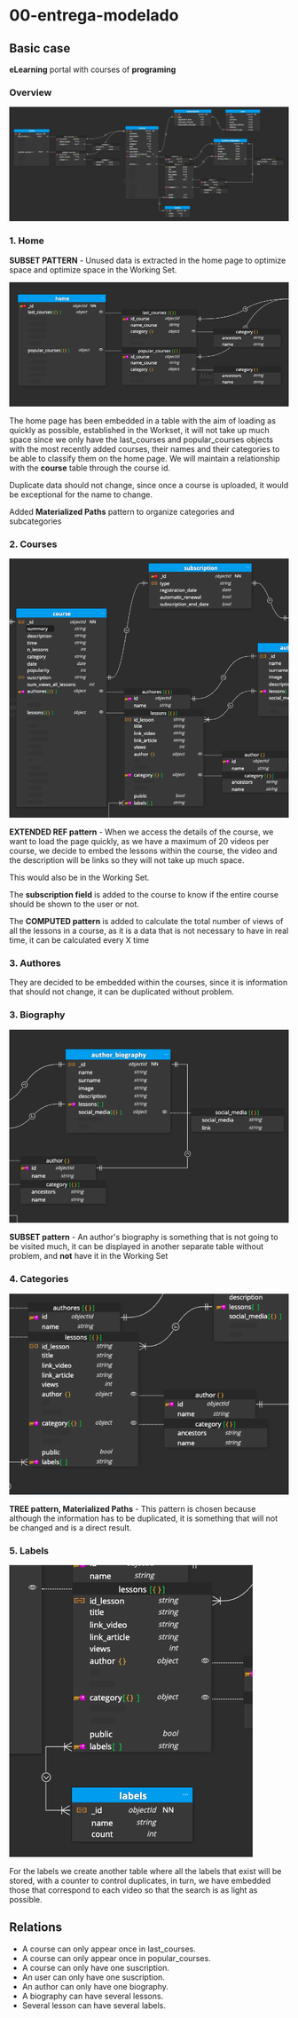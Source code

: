 # 00-entrega-modelado

## Basic case

**eLearning** portal with courses of **programing**

### Overview

![image](./content/general.png)


### 1. Home

**SUBSET PATTERN** - Unused data is extracted in the home page to optimize space and optimize space in the Working Set.

![image](./content/home.png)

The home page has been embedded in a table with the aim of loading as quickly as possible, established in the Workset, it will not take up much space since we only have the last_courses and popular_courses objects with the most recently added courses, their names and their categories to be able to classify them on the home page. We will maintain a relationship with the **course** table through the course id.

Duplicate data should not change, since once a course is uploaded, it would be exceptional for the name to change.

Added **Materialized Paths** pattern to organize categories and subcategories

### 2. Courses

![image](./content/course.png)

**EXTENDED REF pattern** - When we access the details of the course, we want to load the page quickly, as we have a maximum of 20 videos per course, we decide to embed the lessons within the course, the video and the description will be links so they will not take up much space.

This would also be in the Working Set.

The **subscription field** is added to the course to know if the entire course should be shown to the user or not.

The **COMPUTED pattern** is added to calculate the total number of views of all the lessons in a course, as it is a data that is not necessary to have in real time, it can be calculated every X time

### 3. Authores

They are decided to be embedded within the courses, since it is information that should not change, it can be duplicated without problem.

### 3. Biography

![image](./content/biography.png)

**SUBSET pattern** - An author's biography is something that is not going to be visited much, it can be displayed in another separate table without problem, and **not** have it in the Working Set


### 4. Categories

![image](./content/categories.png)

**TREE pattern, Materialized Paths** - This pattern is chosen because although the information has to be duplicated, it is something that will not be changed and is a direct result.

### 5. Labels

![image](./content/labels.png)

For the labels we create another table where all the labels that exist will be stored, with a counter to control duplicates, in turn, we have embedded those that correspond to each video so that the search is as light as possible.

## Relations

- A course can only appear once in last_courses.
- A course can only appear once in popular_courses.
- A course can only have one suscription.
- An user can only have one suscription.
- An author can only have one biography.
- A biography can have several lessons.
- Several lesson can have several labels.